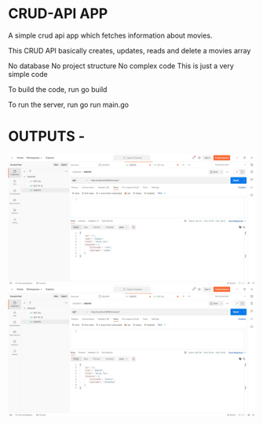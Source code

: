 # CRUD-API APP
A simple crud api app which fetches information about movies.

This CRUD API basically creates, updates, reads and delete a movies array

No database
No project structure
No complex code
This is just a very simple code

To build the code, run go build

To run the server, run go run main.go

# OUTPUTS - 
![output1](/CRUDAPI_output/output1.jpg "output1")
![output2](/CRUDAPI_output/output2.jpg "output2")
